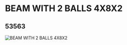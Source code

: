 # BEAM WITH 2 BALLS 4X8X2
## 53563
![BEAM WITH 2 BALLS 4X8X2](https://lc-www-live-s.legocdn.com/media/bricks/5/2/4276529.jpg)